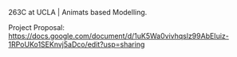 263C at UCLA | Animats based Modelling.

Project Proposal: https://docs.google.com/document/d/1uK5Wa0vivhqslz99AbEIuiz-1RPoUKo1SEKnvj5aDco/edit?usp=sharing